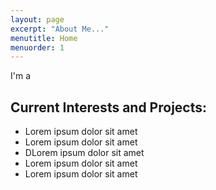 ```yaml
---
layout: page
excerpt: "About Me..."
menutitle: Home
menuorder: 1
---
```


I'm a 

## Current Interests and Projects:

- Lorem ipsum dolor sit amet
- Lorem ipsum dolor sit amet
- DLorem ipsum dolor sit amet
- Lorem ipsum dolor sit amet
- Lorem ipsum dolor sit amet
